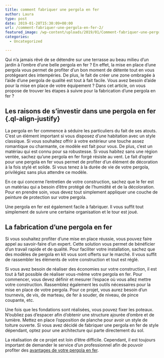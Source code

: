 ```yaml
---
title: comment fabriquer une pergola en fer
author: Laura
type: post
date: 2019-01-28T15:30:09+00:00
url: /comment-fabriquer-une-pergola-en-fer-2/
featured_image: /wp-content/uploads/2019/01/Comment-fabriquer-une-pergola-en-fer.jpg
categories:
  - Uncategorized

---
```

<p class="ql-align-justify">
  Qui n’a jamais rêvé de se détendre sur une terrasse au beau milieu d’un jardin à l’ombre d’une belle pergola en fer ? En effet, la mise en place d’une pergola vous permet de profiter d’un bon moment de détente tout en vous protégeant des intempéries. De plus, le fait de créer une zone ombragée à l’aide d’une pergola de qualité est tout à fait facile. Vous avez besoin d’aide pour la mise en place de votre équipement ? Dans cet article, on vous propose de trouver les étapes à suivre pour la fabrication d’une pergola en fer ?
</p>

<p class="ql-align-justify">
</p>

## Les raisons de s’investir dans une pergola en fer {.ql-align-justify}

<p class="ql-align-justify">
</p>

<p class="ql-align-justify">
  La pergola en fer commence à séduire les particuliers du fait de ses atouts. C’est un élément important si vous disposez d’une habitation avec un style classique. Si vous souhaitez offrir à votre extérieur une touche assez romantique ou charmante, ce modèle est fait pour vous. De plus, c’est un matériau qui est connu pour sa robustesse. Si vous habitez sans une région ventée, sachez qu’une pergola en fer forgé résiste au vent. Le fait d’opter pour une pergola en fer vous permet de profiter d’un élément de décoration à la fois stylé et solide. Si vous tenez à la durée de vie de votre pergola, privilégiez sans plus attendre ce modèle.
</p>

<p class="ql-align-justify">
  <p class="ql-align-justify">
    En ce qui concerne l’entretien de votre construction, sachez que le fer est un matériau qui a besoin d’être protégé de l’humidité et de la décoloration. Pour en prendre soin, vous devez tout simplement appliquer une couche de peinture de protection sur votre pergola.
  </p>
  
  <p class="ql-align-justify">
  </p>
  
  <p class="ql-align-justify">
    Une pergola en fer est également facile à fabriquer. Il vous suffit tout simplement de suivre une certaine organisation et le tour est joué.
  </p>
  
  <p class="ql-align-justify">
  </p>
  
  <h2 class="ql-align-justify">
    La fabrication d’une pergola en fer
  </h2>
  
  <p class="ql-align-justify">
  </p>
  
  <p class="ql-align-justify">
    Si vous souhaitez profiter d’une mise en place réussie, vous pouvez faire appel au savoir-faire d’un expert. Cette solution vous permet de bénéficier d’un travail rapide et de qualité. Pour faciliter votre installation, sachez que des modèles de pergola en kit vous sont offerts sur le marché. Il vous suffit de rassembler les éléments de votre construction et tout est réglé.
  </p>
  
  <p class="ql-align-justify">
  </p>
  
  <p class="ql-align-justify">
    Si vous avez besoin de réaliser des économies sur votre construction, il est tout à fait possible de réaliser vous-même votre pergola en fer. Pour commencer, vous devez définir et mesurer l’espace où vous allez mettre votre construction. Rassemblez également les outils nécessaires pour la mise en place de votre pergola. Pour ce projet, vous aurez besoin d’un tournevis, de vis, de marteau, de fer à souder, de niveau, de pince coupante, etc.
  </p>
  
  <p class="ql-align-justify">
  </p>
  
  <p class="ql-align-justify">
    Une fois que les fondations sont réalisées, vous pouvez fixer les poteaux. N’oubliez pas d’espacer afin d’obtenir une structure ajourée d’ombre et de lumière. Mettez en place l’opposition de planche pour avoir un style de toiture ouverte. Si vous avez décidé de fabriquer une pergola en fer de style dépendant, optez pour une architecture qui parte directement du sol.
  </p>
  
  <p class="ql-align-justify">
  </p>
  
  <p class="ql-align-justify">
    La réalisation de ce projet est loin d’être difficile. Cependant, il est toujours important de demander le service d’un professionnel afin de pouvoir profiter des <a href="http://www.guideveranda.net/guide/pergola-en-fer-forge.htm" target="_blank">avantages de votre pergola en fer</a>.
  </p>